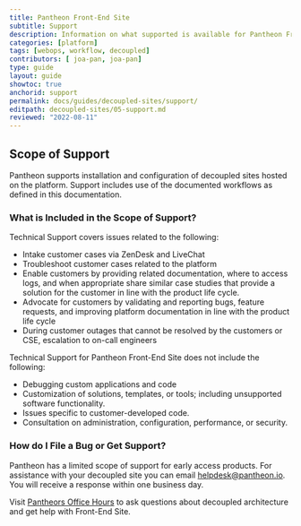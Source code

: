 ```yaml
---
title: Pantheon Front-End Site
subtitle: Support
description: Information on what supported is available for Pantheon Front-End Site.
categories: [platform]
tags: [webops, workflow, decoupled]
contributors: [ joa-pan, joa-pan]
type: guide
layout: guide
showtoc: true
anchorid: support
permalink: docs/guides/decoupled-sites/support/
editpath: decoupled-sites/05-support.md
reviewed: "2022-08-11"
---
```


## Scope of Support

Pantheon supports installation and configuration of decoupled sites hosted on the platform. Support includes use of the documented workflows as defined in this documentation. 

### What is Included in the Scope of Support?

Technical Support covers issues related to the following:

* Intake customer cases via ZenDesk and LiveChat
* Troubleshoot customer cases related to the platform
* Enable customers by providing related documentation, where to access logs, and when appropriate share similar case studies that provide a solution for the customer in line with the product life cycle.
* Advocate for customers by validating and reporting bugs, feature requests, and improving platform documentation in line with the product life cycle
* During customer outages that cannot be resolved by the customers or CSE, escalation to on-call engineers


Technical Support for Pantheon Front-End Site does not include the following:

* Debugging custom applications and code
* Customization of solutions, templates, or tools; including unsupported software functionality.
* Issues specific to customer-developed code.
* Consultation on administration, configuration, performance, or security.


### How do I File a Bug or Get Support?

Pantheon has a limited scope of support for early access products. For assistance with your decoupled site you can email helpdesk@pantheon.io. You will receive a response within one business day.

Visit [Pantheors Office Hours](https://pantheon.io/developers/office-hours) to ask questions about decoupled architecture and get help with Front-End Site.
